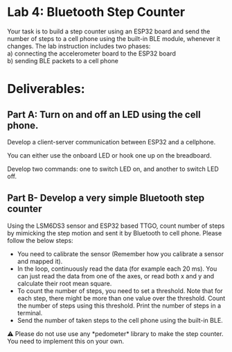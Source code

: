 
<h1>Lab 4: Bluetooth Step Counter</h1>
Your task is to build a step counter using an ESP32 board and send the number of steps to a cell phone using the built-in BLE module, whenever it changes. The lab instruction includes two phases:<br>
a) connecting the accelerometer board to the ESP32 board<br>
b) sending BLE packets to a cell phone<br>

# Deliverables:

## Part A: Turn on and off an LED using the cell phone.

Develop a client-server communication between ESP32 and a cellphone. 

You can either use the onboard LED or hook one up on the breadboard. 

Develop two commands: one to switch LED on, and another to switch LED off.

## Part B- Develop a very simple Bluetooth step counter

Using the LSM6DS3 sensor and ESP32 based TTGO, count number of steps by mimicking the step motion and sent it by Bluetooth to cell phone. Please follow the below steps:

- You need to calibrate the sensor (Remember how you calibrate a sensor and mapped it).
- In the loop, continuously read the data (for example each 20 ms). You can just read the data from one of the axes, or read both x and y and calculate their root mean square.
- To count the number of steps, you need to set a threshold. Note that for each step, there might be more than one value over the threshold. Count the number of steps using this threshold. Print the number of steps in a terminal.
- Send the number of taken steps to the cell phone using the built-in BLE.

<aside>
⚠️ Please do not use use any *pedometer* library to make the step counter. You need to implement this on your own.

</aside>
